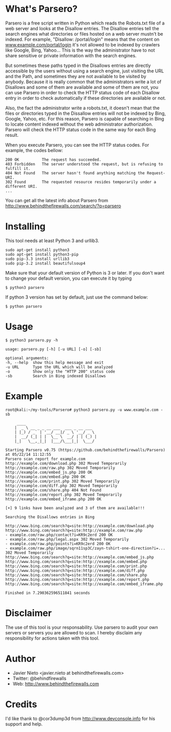 What's Parsero?
===============
Parsero is a free script written in Python which reads the Robots.txt
file of a web server and looks at the Disallow entries. The Disallow
entries tell the search engines what directories or files hosted on a
web server mustn't be indexed. For example, "Disallow: /portal/login"
means that the content on www.example.com/portal/login it's not allowed
to be indexed by crawlers like Google, Bing, Yahoo... This is the way
the administrator have to not share sensitive or private information
with the search engines.

But sometimes these paths typed in the Disallows entries are directly
accessible by the users without using a search engine, just visiting
the URL and the Path, and sometimes they are not available to be visited
by anybody. Because it is really common that the administrators write
a lot of Disallows and some of them are available and some of them are
not, you can use Parsero in order to check the HTTP status code of each
Disallow entry in order to check automatically if these directories are
available or not.

Also, the fact the administrator write a robots.txt, it doesn't mean
that the files or directories typed in the Dissallow entries will not
be indexed by Bing, Google, Yahoo, etc. For this reason, Parsero is
capable of searching in Bing to locate content indexed without the web
administrator authorization. Parsero will check the HTTP status code in
the same way for each Bing result.

When you execute Parsero, you can see the HTTP status codes. For example,
the codes bellow:

    200 OK          The request has succeeded.
    403 Forbidden   The server understood the request, but is refusing to fulfill it.
    404 Not Found   The server hasn't found anything matching the Request-URI.
    302 Found       The requested resource resides temporarily under a different URI.
    ...

You can get all the latest info about Parsero from 
http://www.behindthefirewalls.com/search/?q=parsero

Installing
==========
This tool needs at least Python 3 and urllib3.
       
    sudo apt-get install python3
    sudo apt-get install python3-pip
    sudo pip-3.3 install urllib3
    sudo pip-3.2 install beautifulsoup4
        
Make sure that your default version of Python is 3 or later. If you don't
want to change your default version, you can execute it by typing

    $ python3 parsero

If python 3 version has set by default, just use the command below:

    $ python parsero

Usage
=====

    $ python3 parsero.py -h
        
    usage: parsero.py [-h] [-u URL] [-o] [-sb]
	
    optional arguments:
    -h, --help  show this help message and exit
    -u URL      Type the URL which will be analyzed
    -o          Show only the "HTTP 200" status code
    -sb         Search in Bing indexed Disallows

Example
=======
	 
    root@kali:~/my-tools/Parsero# python3 parsero.py -u www.example.com -sb

         ____                               
        |  _ \ __ _ _ __ ___  ___ _ __ ___  
        | |_) / _` | '__/ __|/ _ \ '__/ _ \ 
        |  __/ (_| | |  \__ \  __/ | | (_) |
        |_|   \__,_|_|  |___/\___|_|  \___/ 

	Starting Parsero v0.75 (https://github.com/behindthefirewalls/Parsero) at 05/22/14 11:12:55
	Parsero scan report for example.com
	http://example.com/download.php 302 Moved Temporarily
	http://example.com/raw.php 302 Moved Temporarily
	http://example.com/embed_js.php 200 OK
	http://example.com/embed.php 200 OK
	http://example.com/print.php 302 Moved Temporarily
	http://example.com/diff.php 302 Moved Temporarily
	http://example.com/share.php 404 Not Found
	http://example.com/report.php 302 Moved Temporarily
	http://example.com/embed_iframe.php 200 OK
                                             
	[+] 9 links have been analyzed and 3 of them are available!!!
                                             
	Searching the Disallows entries in Bing
                                             
	http://www.bing.com/search?q=site:http://example.com/download.php
	http://www.bing.com/search?q=site:http://example.com/raw.php
 	- example.com/raw.php/contact?i=KR9c2erd 200 OK
 	- example.com/raw.php/legal.aspx 302 Moved Temporarily
 	- example.com/raw.php/points?i=KR9c2erd 200 OK
	- example.com/raw.php/image/sqrn11sp3C/zayn-tshirt-one-direction?i=... 302 Moved Temporarily
	http://www.bing.com/search?q=site:http://example.com/embed_js.php
	http://www.bing.com/search?q=site:http://example.com/embed.php
	http://www.bing.com/search?q=site:http://example.com/print.php
	http://www.bing.com/search?q=site:http://example.com/diff.php
	http://www.bing.com/search?q=site:http://example.com/share.php
	http://www.bing.com/search?q=site:http://example.com/report.php
	http://www.bing.com/search?q=site:http://example.com/embed_iframe.php
                                             
	Finished in 7.290362596511841 seconds 

Disclaimer
==========
The use of this tool is your responsability. Use parsero to audit your
own servers or servers you are allowed to scan. I hereby disclaim any
responsibility for actions taken with this tool.

Author
======

* Javier Nieto <javier.nieto at behindthefirewalls.com> 
* Twitter: @behindfirewalls
* Web: http://www.behindthefirewalls.com

Credits
=======
I'd like thank to @cor3dump3d from http://www.devconsole.info for his support
and help.
